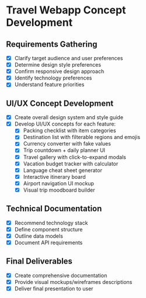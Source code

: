 # Travel Webapp Concept Development

## Requirements Gathering
- [x] Clarify target audience and user preferences
- [x] Determine design style preferences
- [x] Confirm responsive design approach
- [x] Identify technology preferences
- [x] Understand feature priorities

## UI/UX Concept Development
- [x] Create overall design system and style guide
- [x] Develop UI/UX concepts for each feature:
  - [x] Packing checklist with item categories
  - [x] Destination list with filterable regions and emojis
  - [x] Currency converter with fake values
  - [x] Trip countdown + daily planner UI
  - [x] Travel gallery with click-to-expand modals
  - [x] Vacation budget tracker with calculator
  - [x] Language cheat sheet generator
  - [x] Interactive itinerary board
  - [x] Airport navigation UI mockup
  - [x] Visual trip moodboard builder

## Technical Documentation
- [x] Recommend technology stack
- [x] Define component structure
- [x] Outline data models
- [x] Document API requirements

## Final Deliverables
- [x] Create comprehensive documentation
- [x] Provide visual mockups/wireframes descriptions
- [x] Deliver final presentation to user
